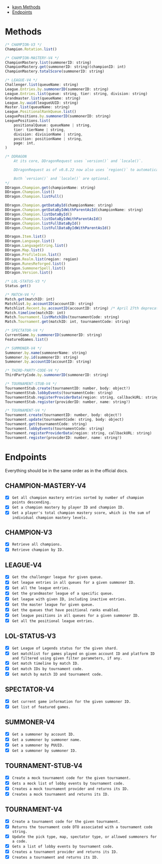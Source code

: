 * [kayn Methods](#methods)
* [Endpoints](#endpoints)

# Methods 

```javascript
/* CHAMPION-V3 */
Champion.Rotation.list()

/* CHAMPION-MASTERY-V4 */
ChampionMastery.list(summonerID: string)
ChampionMastery.get(summonerID: string)(championID: int)
ChampionMastery.totalScore(summonerID: string)

/* LEAGUE-V4 */
Challenger.list(queueName: string)
League.Entries.by.summonerID(summonerID: string)
League.Entries.list(queue: string, tier: string, division: string)
Grandmaster.list(queueName: string)
League.by.uuid(leagueUUID: string)
Master.list(queueName: string)
League.PositionalRankQueue.list()
LeaguePositions.by.summonerID(summonerID: string)
LeaguePositions.list(
    positionalQueue: queueName | string,
    tier: tierName | string,
    division: divisionName | string,
    position: positionName | string,
    page: int,
)

/* DDRAGON
    At its core, DDragonRequest uses `version()` and `locale()`.

    DDragonRequest as of v0.8.22 now also uses `region()` to automatically grab the correct version for the current request (only for data requests like champion lists). DDragonRequest does not use `query()`.

    Both `version()` and `locale()` are optional.
*/
DDragon.Champion.get(championName: string)
DDragon.Champion.list()
DDragon.Champion.listFull()

DDragon.Champion.getDataById(championName: string)
DDragon.Champion.getDataByIdWithParentAsId(championName: string)
DDragon.Champion.listDataById()
DDragon.Champion.listDataByIdWithParentAsId()
DDragon.Champion.listFullDataById()
DDragon.Champion.listFullDataByIdWithParentAsId()

DDragon.Item.list()
DDragon.Language.list()
DDragon.LanguageString.list()
DDragon.Map.list()
DDragon.ProfileIcon.list()
DDragon.Realm.list(region: region)
DDragon.RunesReforged.list()
DDragon.SummonerSpell.list()
DDragon.Version.list()

/* LOL-STATUS-V3 */
Status.get()

/* MATCH-V4 */
Match.get(matchID: int)
Matchlist.by.accountID(accountID: string)
Matchlist.Recent.by.accountID(accountID: string) /* April 27th deprecation by Riot, but will still work via the above endpoint */
Match.timeline(matchID: int)
Match.Tournament.listMatchIDs(tournamentCode: string)
Match.Tournament.get(matchID: int, tournamentCode: string)

/* SPECTATOR-V4 */
CurrentGame.by.summonerID(summonerID: string)
FeaturedGames.list()

/* SUMMONER-V4 */
Summoner.by.name(summonerName: string)
Summoner.by.id(summonerID: string)
Summoner.by.accountID(accountID: string)

/* THIRD-PARTY-CODE-V4 */
ThirdPartyCode.by.summonerID(summonerID: string)

/* TOURNAMENT-STUB-V4 */
TournamentStub.create(tournamentID: number, body: object?)
TournamentStub.lobbyEvents(tournamentCode: string)
TournamentStub.registerProviderData(region: string, callbackURL: string)
TournamentStub.register(providerID: number, name: string?)

/* TOURNAMENT-V4 */
Tournament.create(tournamentID: number, body: object?)
Tournament.update(tournamentCode: string, body: object)
Tournament.get(tournamentCode: string)
Tournament.lobbyEvents(tournamentCode: string)
Tournament.registerProviderData(region: string, callbackURL: string)
Tournament.register(providerID: number, name: string?)
```

# Endpoints 

Everything should be in the same order as in the official docs.

## CHAMPION-MASTERY-V4
- [x] `Get all champion mastery entries sorted by number of champion points descending.`
- [x] `Get a champion mastery by player ID and champion ID.`
- [x] `Get a player's total champion mastery score, which is the sum of individual champion mastery levels.`

## CHAMPION-V3
- [x] `Retrieve all champions.`
- [x] `Retrieve champion by ID.`

## LEAGUE-V4
- [x] `Get the challenger league for given queue.`
- [x] `Get league entries in all queues for a given summoner ID.`
- [x] `Get all the league entries.`
- [x] `Get the grandmaster league of a specific queue.`
- [x] `Get league with given ID, including inactive entries.`
- [x] `Get the master league for given queue.`
- [x] `Get the queues that have positional ranks enabled.`
- [x] `Get league positions in all queues for a given summoner ID.`
- [x] `Get all the positional league entries.`

## LOL-STATUS-V3
- [x] `Get League of Legends status for the given shard.`
- [x] `Get matchlist for games played on given account ID and platform ID and filtered using given filter parameters, if any.`
- [x] `Get match timeline by match ID.`
- [x] `Get match IDs by tournament code.`
- [x] `Get match by match ID and tournament code.`

## SPECTATOR-V4
- [x] `Get current game information for the given summoner ID.`
- [x] `Get list of featured games.`

## SUMMONER-V4
- [x] `Get a summoner by account ID.`
- [x] `Get a summoner by summoner name.`
- [x] `Get a summoner by PUUID.`
- [x] `Get a summoner by summoner ID.`

## TOURNAMENT-STUB-V4
- [x] `Create a mock tournament code for the given tournament.`
- [x] `Gets a mock list of lobby events by tournament code.`
- [x] `Creates a mock tournament provider and returns its ID.`
- [x] `Creates a mock tournament and returns its ID.`

## TOURNAMENT-V4
- [x] `Create a tournament code for the given tournament.`
- [x] `Returns the tournament code DTO associated with a tournament code string.`
- [x] `Update the pick type, map, spectator type, or allowed summoners for a code.`
- [x] `Gets a list of lobby events by tournament code.`
- [x] `Creates a tournament provider and returns its ID.`
- [x] `Creates a tournament and returns its ID.`